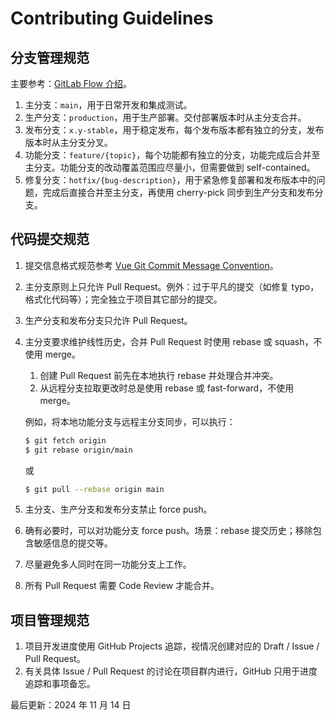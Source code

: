 # Contributing Guidelines

## 分支管理规范

主要参考：[GitLab Flow 介绍](https://gitlab.cn/docs/jh/topics/gitlab_flow.html)。

1. 主分支：`main`，用于日常开发和集成测试。
2. 生产分支：`production`，用于生产部署。交付部署版本时从主分支合并。
3. 发布分支：`x.y-stable`，用于稳定发布，每个发布版本都有独立的分支，发布版本时从主分支分叉。
4. 功能分支：`feature/{topic}`，每个功能都有独立的分支，功能完成后合并至主分支。功能分支的改动覆盖范围应尽量小，但需要做到 self-contained。
5. 修复分支：`hotfix/{bug-description}`，用于紧急修复部署和发布版本中的问题，完成后直接合并至主分支，再使用 cherry-pick 同步到生产分支和发布分支。

## 代码提交规范

1. 提交信息格式规范参考 [Vue Git Commit Message Convention](https://github.com/vuejs/core/blob/main/.github/commit-convention.md)。

2. 主分支原则上只允许 Pull Request。例外：过于平凡的提交（如修复 typo，格式化代码等）；完全独立于项目其它部分的提交。

3. 生产分支和发布分支只允许 Pull Request。

4. 主分支要求维护线性历史，合并 Pull Request 时使用 rebase 或 squash，不使用 merge。

   1. 创建 Pull Request 前先在本地执行 rebase 并处理合并冲突。
   2. 从远程分支拉取更改时总是使用 rebase 或 fast-forward，不使用 merge。

   例如，将本地功能分支与远程主分支同步，可以执行：
   ```bash
   $ git fetch origin
   $ git rebase origin/main
   ```
   或
   ```bash
   $ git pull --rebase origin main
   ```

5. 主分支、生产分支和发布分支禁止 force push。

6. 确有必要时，可以对功能分支 force push。场景：rebase 提交历史；移除包含敏感信息的提交等。

7. 尽量避免多人同时在同一功能分支上工作。

8. 所有 Pull Request 需要 Code Review 才能合并。

## 项目管理规范

1. 项目开发进度使用 GitHub Projects 追踪，视情况创建对应的 Draft / Issue / Pull Request。
2. 有关具体 Issue / Pull Request 的讨论在项目群内进行，GitHub 只用于进度追踪和事项备忘。

最后更新：2024 年 11 月 14 日
